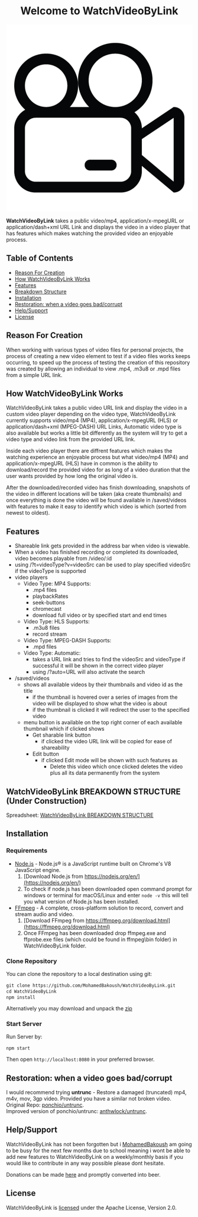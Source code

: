 <h1 align="center">Welcome to WatchVideoByLink</h1>

<p align="center">
  <img src="/client/images/favicon/favicon.png" alt="WatchVideoByLink">
</p>
<p>
  <b>WatchVideoByLink</b> takes a public video/mp4, application/x-mpegURL or application/dash+xml URL Link and displays the video in a video player that has features which makes watching the provided video an enjoyable process.
</p>

## Table of Contents
* [Reason For Creation](#reason-for-creation)
* [How WatchVideoByLink Works](#how-watchvideobylink-works)
* [Features](#features)
* [Breakdown Structure](#watchvideobylink-breakdown-structure-under-construction)
* [Installation](#installation) 
* [Restoration: when a video goes bad/corrupt](restoration-when-a-video-goes-badcorrupt) 
* [Help/Support](#helpsupport)
* [License](#license)

## Reason For Creation

When working with various types of video files for personal projects, the process of creating a new video element to test if a video files works keeps occurring, to speed up the process of testing the creation of this repository was created by allowing an individual to view .mp4, .m3u8 or .mpd files from a simple URL link.

## How WatchVideoByLink Works

WatchVideoByLink takes a public video URL link and display the video in a custom video player depending on the video type, WatchVideoByLink currently supports video/mp4 (MP4), application/x-mpegURL (HLS) or application/dash+xml (MPEG-DASH) URL Links, Automatic video type is also available but works a little bit differently as the system will try to get a video type and video link from the provided URL link.

Inside each video player there are diffrent features which makes the watching experience an enjoyable process but what video/mp4 (MP4) and application/x-mpegURL (HLS) have in common is the ability to download/record the provided video for as long of a video duration that the user wants provided by how long the original video is.

After the downloaded/recorded video has finish downloading, snapshots of the video in different locations will be taken (aka create thumbnails) and once everything is done the video will be found available in /saved/videos with features to make it easy to identify which video is which (sorted from newest to oldest).

## Features 
- Shareable link gets provided in the address bar when video is viewable.
- When a video has finished recording or completed its downloaded, video becomes playable from /video/:id 
- using /?t=videoType?v=videoSrc can be used to play specified videoSrc if the videoType is supported
- video players
  - Video Type: MP4 Supports:
    - .mp4 files
    - playbackRates
    - seek-buttons
    - chromecast
    - download full video or by specified start and end times
  - Video Type: HLS Supports:
    - .m3u8 files
    - record stream
  - Video Type: MPEG-DASH Supports:
    - .mpd files
  - Video Type: Automatic:
    - takes a URL link and tries to find the videoSrc and videoType if successful it will be shown in the correct video player
    - using /?auto=URL will also activate the search
- /saved/videos
  - shows all available videos by their thumbnails and video id as the title 
    - if the thumbnail is hovered over a series of images from the video will be displayed to show what the video is about
    - if the thumbnail is clicked it will redirect the user to the specified video
  - menu button is available on the top right corner of each available thumbnail which if clicked shows
    - Get sharable link button
      - if clicked the video URL link will be copied for ease of shareability
    - Edit button
      - if clicked Edit mode will be shown with such features as 
        - Delete this video which once clicked deletes the video plus all its data permanently from the system 

## WatchVideoByLink BREAKDOWN STRUCTURE (Under Construction)

Spreadsheet: [WatchVideoByLink BREAKDOWN STRUCTURE](https://docs.google.com/spreadsheets/d/16rSYlLbNQtZzAzoa6HURpE8C5gtYVG4WVPpvIGOPHjo/edit#gid=0) 

## Installation

### Requirements
  - [Node.js](https://nodejs.org/en/) - Node.js® is a JavaScript runtime built on Chrome's V8 JavaScript engine.
    1. [Download Node.js from https://nodejs.org/en/](https://nodejs.org/en/) 
    2. To check if node.js has been downloaded open command prompt for windows or terminal for macOS/Linux and enter `node -v` this will tell you what version of Node.js has been installed.
  - [FFmpeg](https://ffmpeg.org/) - A complete, cross-platform solution to record, convert and stream audio and video.
    1. [Download FFmpeg from https://ffmpeg.org/download.html](https://ffmpeg.org/download.html) 
    2. Once FFmpeg has been downloaded drop ffmpeg.exe and ffprobe.exe files (which could be found in ffmpeg\bin folder) in WatchVideoByLink folder.
  
  
### Clone Repository
You can clone the repository to a local destination using git:
```
git clone https://github.com/MohamedBakoush/WatchVideoByLink.git
cd WatchVideoByLink
npm install
```

Alternatively you may download and unpack the [zip](https://github.com/MohamedBakoush/WatchVideoByLink/archive/master.zip)

### Start Server
Run Server by:

```
npm start
```

Then open `http://localhost:8080` in your preferred browser.

## Restoration: when a video goes bad/corrupt
I would recommend trying <b>untrunc</b> - Restore a damaged (truncated) mp4, m4v, mov, 3gp video. Provided you have a similar not broken video.\
Original Repo: [ponchio/untrunc](https://github.com/ponchio/untrunc).\
Improved version of ponchio/untrunc: [anthwlock/untrunc](https://github.com/anthwlock/untrunc).


## Help/Support
WatchVideoByLink has not been forgotten but i [MohamedBakoush](https://github.com/MohamedBakoush) am going to be busy for the next few months due to school meaning i wont be able to add new features to WatchVideoByLink on a weekly/monthly basis if you would like to contribute in any way possible please dont hesitate.

Donations can be made [here](http://paypal.me/pakonsy) and promptly converted into beer.

## License

WatchVideoByLink is [licensed](LICENSE) under the Apache License, Version 2.0.
